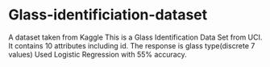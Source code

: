 # Glass-identificiation-dataset
A dataset taken from Kaggle
This is a Glass Identification Data Set from UCI. It contains 10 attributes including id. The response is glass type(discrete 7 values)
Used Logistic Regression with 55% accuracy.
